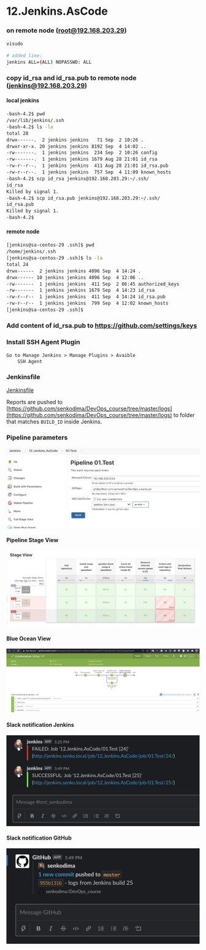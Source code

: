 # 12.Jenkins.AsCode
### on remote node (root@192.168.203.29)
```bash
visudo
```
```bash
# added line:
jenkins ALL=(ALL) NOPASSWD: ALL
```

### copy id_rsa and id_rsa.pub to remote node (jenkins@192.168.203.29)
#### local jenkins
```bash
-bash-4.2$ pwd
/var/lib/jenkins/.ssh
-bash-4.2$ ls -la
total 28
drwx------.  2 jenkins jenkins   71 Sep  2 10:26 .
drwxr-xr-x. 20 jenkins jenkins 8192 Sep  4 14:02 ..
-rw-------.  1 jenkins jenkins  234 Sep  2 10:26 config
-rw-------.  1 jenkins jenkins 1679 Aug 28 21:01 id_rsa
-rw-r--r--.  1 jenkins jenkins  411 Aug 28 21:01 id_rsa.pub
-rw-r--r--.  1 jenkins jenkins  757 Sep  4 11:09 known_hosts
-bash-4.2$ scp id_rsa jenkins@192.168.203.29:~/.ssh/
id_rsa                                                                                100% 1679    30.3KB/s   00:00    
Killed by signal 1.
-bash-4.2$ scp id_rsa.pub jenkins@192.168.203.29:~/.ssh/
id_rsa.pub                                                                            100%  411     7.2KB/s   00:00    
Killed by signal 1.
-bash-4.2$ 
```
#### remote node
```bash
[jenkins@sa-centos-29 .ssh]$ pwd
/home/jenkins/.ssh
[jenkins@sa-centos-29 .ssh]$ ls -la 
total 24
drwx------  2 jenkins jenkins 4096 Sep  4 14:24 .
drwx------ 10 jenkins jenkins 4096 Sep  4 12:06 ..
-rw-------  1 jenkins jenkins  411 Sep  2 06:45 authorized_keys
-rw-------  1 jenkins jenkins 1679 Sep  4 14:23 id_rsa
-rw-r--r--  1 jenkins jenkins  411 Sep  4 14:24 id_rsa.pub
-rw-r--r--  1 jenkins jenkins  799 Sep  4 12:02 known_hosts
[jenkins@sa-centos-29 .ssh]$ 
```

### Add content of id_rsa.pub to https://github.com/settings/keys

### Install SSH Agent Plugin
```
Go to Manage Jenkins > Manage Plugins > Avaible 
    SSH Agent
```

### Jenkinsfile
[Jenkinsfile](./Jenkinsfile)

Reports are pushed to [https://github.com/senkodima/DevOps_course/tree/master/logs](https://github.com/senkodima/DevOps_course/tree/master/logs) to folder that matches `BUILD_ID` inside Jenkins.

### Pipeline parameters
![](./images/pipeline_parameters.png)

#### Pipeline Stage View
![](./images/pipeline_stage_view.png)

#### Blue Ocean View
![](./images/blue_ocean_stage_view.png)

#### Slack notification Jenkins
![](./images/slack_notification_jenkins.png)

#### Slack notification GitHub
![](./images/slack_notification_github.png)